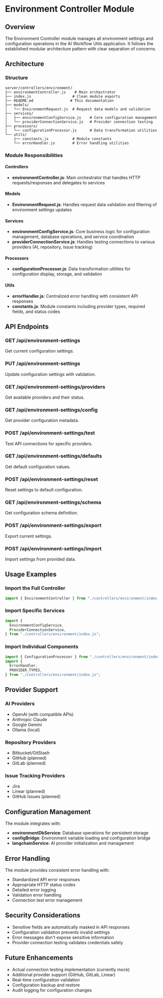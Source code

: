# Environment Controller Module

## Overview

The Environment Controller module manages all environment settings and
configuration operations in the AI Workflow Utils application. It follows the
established modular architecture pattern with clear separation of concerns.

## Architecture

### Structure

```
server/controllers/environment/
├── environmentController.js    # Main orchestrator
├── index.js                   # Clean module exports
├── README.md                 # This documentation
├── models/
│   └── EnvironmentRequest.js  # Request data models and validation
├── services/
│   ├── environmentConfigService.js    # Core configuration management
│   └── providerConnectionService.js   # Provider connection testing
├── processors/
│   └── configurationProcessor.js      # Data transformation utilities
└── utils/
    ├── constants.js           # Module constants
    └── errorHandler.js        # Error handling utilities
```

### Module Responsibilities

#### Controllers

- **environmentController.js**: Main orchestrator that handles HTTP
  requests/responses and delegates to services

#### Models

- **EnvironmentRequest.js**: Handles request data validation and filtering of
  environment settings updates

#### Services

- **environmentConfigService.js**: Core business logic for configuration
  management, database operations, and service coordination
- **providerConnectionService.js**: Handles testing connections to various
  providers (AI, repository, issue tracking)

#### Processors

- **configurationProcessor.js**: Data transformation utilities for configuration
  display, storage, and validation

#### Utils

- **errorHandler.js**: Centralized error handling with consistent API responses
- **constants.js**: Module constants including provider types, required fields,
  and status codes

## API Endpoints

### GET /api/environment-settings

Get current configuration settings.

### PUT /api/environment-settings

Update configuration settings with validation.

### GET /api/environment-settings/providers

Get available providers and their status.

### GET /api/environment-settings/config

Get provider configuration metadata.

### POST /api/environment-settings/test

Test API connections for specific providers.

### GET /api/environment-settings/defaults

Get default configuration values.

### POST /api/environment-settings/reset

Reset settings to default configuration.

### GET /api/environment-settings/schema

Get configuration schema definition.

### POST /api/environment-settings/export

Export current settings.

### POST /api/environment-settings/import

Import settings from provided data.

## Usage Examples

### Import the Full Controller

```javascript
import { EnvironmentController } from "./controllers/environment/index.js";
```

### Import Specific Services

```javascript
import {
  EnvironmentConfigService,
  ProviderConnectionService,
} from "./controllers/environment/index.js";
```

### Import Individual Components

```javascript
import { ConfigurationProcessor } from "./controllers/environment/index.js";
import {
  ErrorHandler,
  PROVIDER_TYPES,
} from "./controllers/environment/index.js";
```

## Provider Support

### AI Providers

- OpenAI (with compatible APIs)
- Anthropic Claude
- Google Gemini
- Ollama (local)

### Repository Providers

- Bitbucket/GitStash
- GitHub (planned)
- GitLab (planned)

### Issue Tracking Providers

- Jira
- Linear (planned)
- GitHub Issues (planned)

## Configuration Management

The module integrates with:

- **environmentDbService**: Database operations for persistent storage
- **configBridge**: Environment variable loading and configuration bridge
- **langchainService**: AI provider initialization and management

## Error Handling

The module provides consistent error handling with:

- Standardized API error responses
- Appropriate HTTP status codes
- Detailed error logging
- Validation error handling
- Connection test error management

## Security Considerations

- Sensitive fields are automatically masked in API responses
- Configuration validation prevents invalid settings
- Error messages don't expose sensitive information
- Provider connection testing validates credentials safely

## Future Enhancements

- Actual connection testing implementation (currently mock)
- Additional provider support (GitHub, GitLab, Linear)
- Real-time configuration validation
- Configuration backup and restore
- Audit logging for configuration changes
